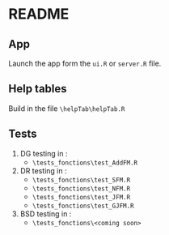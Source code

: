 # README

## App 
  Launch the app form the `ui.R` or `server.R` file.

## Help tables 
  Build in the file `\helpTab\helpTab.R`

## Tests
  1. DG testing in :
      - `\tests_fonctions\test_AddFM.R`
  2. DR testing in :
      - `\tests_fonctions\test_SFM.R`
      - `\tests_fonctions\test_NFM.R`
      - `\tests_fonctions\test_JFM.R`
      - `\tests_fonctions\test_GJFM.R`
  3. BSD testing in :
      - `\tests_fonctions\<coming soon>`
